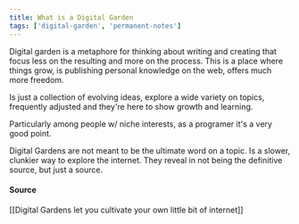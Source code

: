 ```yaml
---
title: What is a Digital Garden
tags: ['digital-garden', 'permanent-notes']
---
```


Digital garden is a metaphore for thinking about writing and creating that focus less on the resulting and more on the process.
This is a place where things grow, is publishing personal knowledge on the web, offers much more freedom.
 
Is just a collection of evolving ideas, explore a wide variety on topics, frequently adjusted and they're here to show growth and learning. 
 
Particularly among people w/ niche interests, as a programer it's a very good point.
 
Digital Gardens are not meant to be the ultimate word on a topic. Is a slower, clunkier way to explore the internet. They reveal in not being the definitive source, but just a source. 

#### Source
[[Digital Gardens let you cultivate your own little bit of internet]]